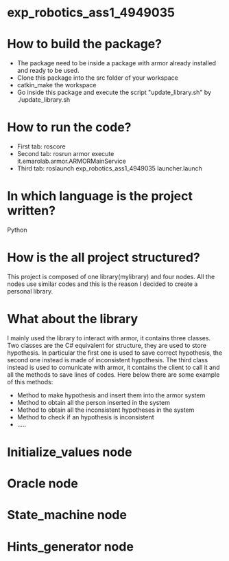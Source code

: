 # exp_robotics_ass1_4949035

# How to build the package?
- The package need to be inside a package with armor already installed and ready to be used.
- Clone this package into the src folder of your workspace
- catkin_make the workspace
- Go inside this package and execute the script "update_library.sh" by ./update_library.sh

# How to run the code?
- First tab: roscore
- Second tab: rosrun armor execute it.emarolab.armor.ARMORMainService
- Third tab: roslaunch exp_robotics_ass1_4949035 launcher.launch

# In which language is the project written?
Python

# How is the all project structured?
This project is composed of one library(mylibrary) and four nodes. All the nodes use similar codes and this is the reason I decided to create a personal library. 

# What about the library
I mainly used the library to interact with armor, it contains three classes. Two classes are the C# equivalent for structure, they are used to store hypothesis. In particular the first one is used to save correct hypothesis, the second one instead is made of inconsistent hypothesis.
The third class instead is used to comunicate with armor, it contains the client to call it and all the methods to save lines of codes. 
Here below there are some example of this methods:
- Method to make hypothesis and insert them into the armor system
- Method to obtain all the person inserted in the system
- Method to obtain all the inconsistent hypotheses in the system
- Method to check if an hypothesis is inconsistent
- .....

# Initialize_values node

# Oracle node

# State_machine node

# Hints_generator node

